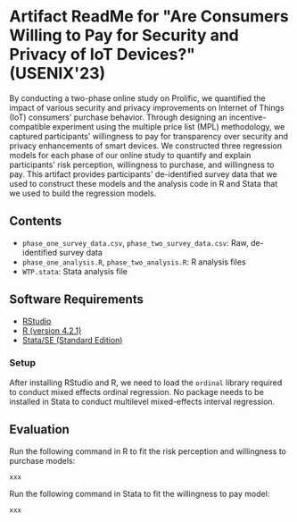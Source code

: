 # Artifact ReadMe for "Are Consumers Willing to Pay for Security and Privacy of IoT Devices?" (USENIX'23)

By conducting a two-phase online study on Prolific, we quantified the impact of various security and privacy improvements on Internet of Things (IoT) consumers' purchase behavior. Through designing an incentive-compatible experiment using the multiple price list (MPL) methodology, we captured participants' willingness to pay for transparency over security and privacy enhancements of smart devices. We constructed three regression models for each phase of our online study to quantify and explain participants' risk perception, willingness to purchase, and willingness to pay. This artifact provides participants' de-identified survey data that we used to construct these models and the analysis code in R and Stata that we used to build the regression models.

## Contents
- ``phase_one_survey_data.csv``, ``phase_two_survey_data.csv``: Raw, de-identified survey data
- ``phase_one_analysis.R``, ``phase_two_analysis.R``: R analysis files
- ``WTP.stata``: Stata analysis file

## Software Requirements
- [RStudio](https://www.rstudio.com/products/rstudio/download/)
- [R (version 4.2.1)](https://cran.r-project.org/bin/macosx/)
- [Stata/SE (Standard Edition)](https://www.stata.com/products/mac/)

### Setup
After installing RStudio and R, we need to load the ``ordinal`` library required to conduct mixed effects ordinal regression. No package needs to be installed in Stata to conduct multilevel mixed-effects interval regression.

## Evaluation

Run the following command in R to fit the risk perception and willingness to purchase models:

```
xxx
```



Run the following command in Stata to fit the willingness to pay model:

```
xxx
```


